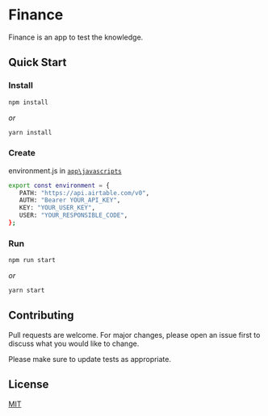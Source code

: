 # Finance

Finance is an app to test the knowledge.

## Quick Start

### Install

```bash
npm install
```

_or_

```bash
yarn install
```

### Create
environment.js in [`app\javascripts`](https://github.com/SteveJamerson/newtab-finance/tree/master/app/src/javascripts)
```bash
export const environment = {
   PATH: "https://api.airtable.com/v0",
   AUTH: "Bearer YOUR_API_KEY",
   KEY: "YOUR_USER_KEY",
   USER: "YOUR_RESPONSIBLE_CODE",
};
```

### Run

```bash
npm run start
```

_or_

```bash
yarn start
```

## Contributing

Pull requests are welcome. For major changes, please open an issue first to discuss what you would like to change.

Please make sure to update tests as appropriate.

## License

[MIT](https://choosealicense.com/licenses/mit/)
